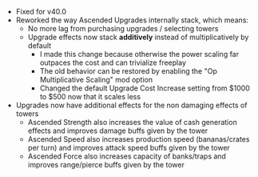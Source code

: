 - Fixed for v40.0
- Reworked the way Ascended Upgrades internally stack, which means:
    - No more lag from purchasing upgrades / selecting towers
    - Upgrade effects now stack **additively** instead of multiplicatively by default
        - I made this change because otherwise the power scaling far outpaces the cost and can trivialize freeplay
        - The old behavior can be restored by enabling the "Op Multiplicative Scaling" mod option
        - Changed the default Upgrade Cost Increase setting from $1000 to $500 now that it scales less
- Upgrades now have additional effects for the non damaging effects of towers
    - Ascended Strength also increases the value of cash generation effects and improves damage buffs given by the tower
    - Ascended Speed also increases production speed (bananas/crates per turn) and improves attack speed buffs given by the tower
    - Ascended Force also increases capacity of banks/traps and improves range/pierce buffs given by the tower